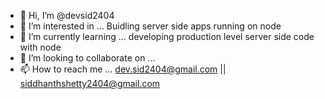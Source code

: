 - 👋 Hi, I’m @devsid2404
- 👀 I’m interested in ... Buidling server side apps running on node 
- 🌱 I’m currently learning ... developing production level server side code with node
- 💞️ I’m looking to collaborate on ...
- 📫 How to reach me ... dev.sid2404@gmail.com || siddhanthshetty2404@gmail.com

<!---
devsid2404/devsid2404 is a ✨ special ✨ repository because its `README.md` (this file) appears on your GitHub profile.
You can click the Preview link to take a look at your changes.
--->
